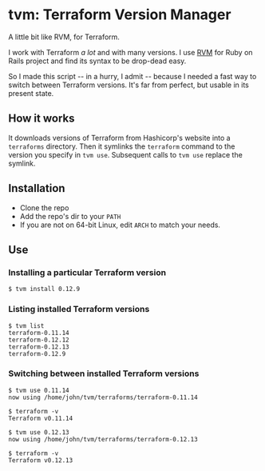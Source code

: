# tvm: Terraform Version Manager
A little bit like RVM, for Terraform.

I work with Terraform *a lot* and with many versions. I use [RVM](http://rvm.io/) for Ruby on Rails project and find its syntax to be drop-dead easy.

So I made this script -- in a hurry, I admit -- because I needed a fast way to switch between Terraform versions. It's far from perfect, but usable in its present state.

## How it works
It downloads versions of Terraform from Hashicorp's website into a `terraforms` directory. Then it symlinks the `terraform` command to the version you specify in `tvm use`. Subsequent calls to `tvm use` replace the symlink.

## Installation
* Clone the repo
* Add the repo's dir to your `PATH`
* If you are not on 64-bit Linux, edit `ARCH` to match your needs.

## Use
### Installing a particular Terraform version
```
$ tvm install 0.12.9
```

### Listing installed Terraform versions
```
$ tvm list
terraform-0.11.14
terraform-0.12.12
terraform-0.12.13
terraform-0.12.9
```

### Switching between installed Terraform versions
```
$ tvm use 0.11.14
now using /home/john/tvm/terraforms/terraform-0.11.14

$ terraform -v
Terraform v0.11.14

$ tvm use 0.12.13
now using /home/john/tvm/terraforms/terraform-0.12.13

$ terraform -v
Terraform v0.12.13
```
